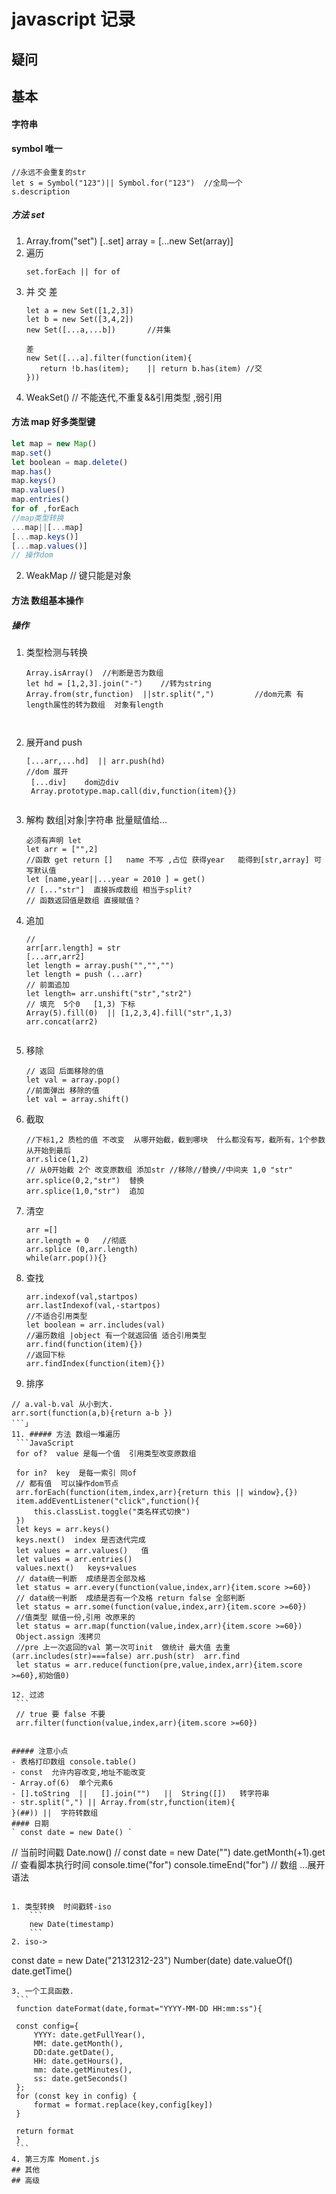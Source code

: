 # javascript 记录

## 疑问

## 基本
#### 字符串
#### symbol  唯一
```
//永远不会重复的str
let s = Symbol("123")|| Symbol.for("123")  //全局一个
s.description

 ```

##### 方法 set 

1. Array.from("set")
 [..set] 
 array = [...new Set(array)]
2. 遍历
    ```
    set.forEach || for of 
3. 并 交 差
   ```
   let a = new Set([1,2,3])
   let b = new Set([3,4,2])
   new Set([...a,...b])       //并集

   差
   new Set([...a].filter(function(item){
      return !b.has(item);    || return b.has(item) //交
   }))

4. WeakSet()   // 不能迭代,不重复&&引用类型 ,弱引用

#### 方法 map   好多类型键   
   ```JavaScript
   let map = new Map()
   map.set()
   let boolean = map.delete()
   map.has()
   map.keys()
   map.values()
   map.entries()
   for of ,forEach
   //map类型转换
   ...map||[...map]
   [...map.keys()]
   [...map.values()]
   // 操作dom
   ```

2. WeakMap //  键只能是对象



#### 方法 数组基本操作
##### 操作

1. 类型检测与转换
   ```
   Array.isArray()  //判断是否为数组
   let hd = [1,2,3].join("-")    //转为string 
   Array.from(str,function)  ||str.split(",")         //dom元素 有length属性的转为数组  对象有length


   
2. 展开and push
   ```
   [...arr,...hd]  || arr.push(hd)
   //dom 展开
    [...div]    dom边div
    Array.prototype.map.call(div,function(item){})

   
   ```
3. 解构  数组|对象|字符串 批量赋值给...
   ```
   必须有声明 let
   let arr = ["",2]
   //函数 get return []   name 不写 ,占位 获得year   能得到[str,array] 可写默认值
   let [name,year||...year = 2010 ] = get() 
   // [..."str"]  直接拆成数组 相当于split?
   // 函数返回值是数组 直接赋值？
   ```
4. 追加
   ```
   //
   arr[arr.length] = str
   [...arr,arr2]
   let length = array.push("","","")
   let length = push (...arr)
   // 前面追加
   let length= arr.unshift("str","str2")
   // 填充  5个0   [1,3) 下标
   Array(5).fill(0)  || [1,2,3,4].fill("str",1,3)
   arr.concat(arr2)


5. 移除
   ```
   // 返回 后面移除的值
   let val = array.pop()
   //前面弹出 移除的值
   let val = array.shift()
6. 截取
   ```
   //下标1,2 质检的值 不改变  从哪开始截，截到哪块  什么都没有写，截所有，1个参数从开始到最后
   arr.slice(1,2)   
   // 从0开始截 2个 改变原数组 添加str //移除//替换//中间夹 1,0 "str"
   arr.splice(0,2,"str")  替换
   arr.splice(1,0,"str")  追加
7. 清空
   ```
   arr =[]
   arr.length = 0   //彻底
   arr.splice (0,arr.length)
   while(arr.pop()){}
8. 查找
   ```
   arr.indexof(val,startpos)
   arr.lastIndexof(val,-startpos)
   //不适合引用类型
   let boolean = arr.includes(val)
   //遍历数组 |object 有一个就返回值 适合引用类型
   arr.find(function(item){})
   //返回下标
   arr.findIndex(function(item){})
9.  排序
   ```
   // a.val-b.val 从小到大.
   arr.sort(function(a,b){return a-b })
   ```」
11. ##### 方法 数组一堆遍历
    ```JavaScript
    for of?  value 是每一个值  引用类型改变原数组
     
    for in?  key  是每一索引 同of
    // 都有值  可以操作dom节点 
    arr.forEach(function(item,index,arr){return this || window},{})
    item.addEventListener("click",function(){
        this.classList.toggle("类名样式切换")
    })
    let keys = arr.keys()
    keys.next()  index 是否迭代完成
    let values = arr.values()   值
    let values = arr.entries()
    values.next()   keys+values
    // data统一判断  成绩是否全部及格
    let status = arr.every(function(value,index,arr){item.score >=60})
    // data统一判断  成绩是否有一个及格 return false 全部判断 
    let status = arr.some(function(value,index,arr){item.score >=60})
    //值类型 赋值一份,引用 改原来的
    let status = arr.map(function(value,index,arr){item.score >=60})
    Object.assign 浅拷贝
    //pre 上一次返回的val 第一次可init  做统计 最大值 去重 (arr.includes(str)===false) arr.push(str)  arr.find
    let status = arr.reduce(function(pre,value,index,arr){item.score >=60},初始值0)
    
12. 过滤
    ```
    // true 要 false 不要
    arr.filter(function(value,index,arr){item.score >=60})
     

##### 注意小点
- 表格打印数组 console.table()
- const  允许内容改变,地址不能改变
- Array.of(6)  单个元素6
- [].toString  ||   [].join("")   ||  String([])   转字符串
- str.split(",") || Array.from(str,function(item){
}(##)) ||  字符转数组
#### 日期
` const date = new Date() `
```
// 当前时间戳
Date.now()
// 
const date = new Date("")
date.getMonth(+1).get
// 查看脚本执行时间
console.time("for") 
console.timeEnd("for")
// 数组  ...展开语法
```

1. 类型转换  时间戳转-iso
    ```
    new Date(timestamp)
    ```
2. iso->
   ```
   const date = new Date("21312312-23")
   Number(date)
   date.valueOf()
   date.getTime()
   ```
3. 一个工具函数.
    ```
    function dateFormat(date,format="YYYY-MM-DD HH:mm:ss"){

    const config={
        YYYY: date.getFullYear(),
        MM: date.getMonth(),
        DD:date.getDate(),
        HH: date.getHours(),
        mm: date.getMinutes(),
        ss: date.getSeconds()
    };
    for (const key in config) {
        format = format.replace(key,config[key])
    }

    return format
    }
    ```
4. 第三方库 Moment.js
## 其他
## 高级